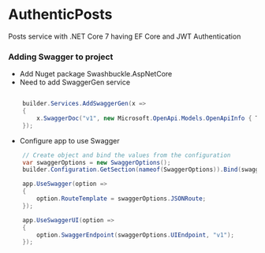 # AuthenticPosts
Posts service with .NET Core 7 having EF Core and JWT Authentication

### Adding Swagger to project

- Add Nuget package Swashbuckle.AspNetCore
- Need to add SwaggerGen service

```c#

    builder.Services.AddSwaggerGen(x =>
    {
        x.SwaggerDoc("v1", new Microsoft.OpenApi.Models.OpenApiInfo { Title = "Posts API", Version = "v1" });
    });

```

- Configure app to use Swagger

```c#
    // Create object and bind the values from the configuration
    var swaggerOptions = new SwaggerOptions();
    builder.Configuration.GetSection(nameof(SwaggerOptions)).Bind(swaggerOptions);

    app.UseSwagger(option =>
    {
        option.RouteTemplate = swaggerOptions.JSONRoute;
    });

    app.UseSwaggerUI(option =>
    {
        option.SwaggerEndpoint(swaggerOptions.UIEndpoint, "v1");
    });

```

